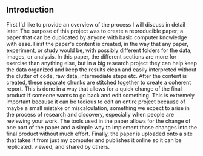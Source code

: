 
## Introduction

First I'd like to provide an overview of the process I will discuss in detail later. The purpose of this project was to create a reproducible paper; a paper that can be duplicated by anyone with basic computer knowledge with ease. First the paper's content is created, in the way that any paper, experiment, or study would be, with possibly different folders for the data, images, or analysis. In this paper, the different sections are more for exercise than anything else, but in a big research project they can help keep the data organized and keep the results clean and easily interpreted without the clutter of code, raw data, intermediate steps etc. After the content is created, these separate chunks are stitched together to create a coherent report. This is done in a way that allows for a quick change of the final product if someone wants to go back and edit something. This is extremely important because it can be tedious to edit an entire project because of maybe a small mistake or miscalculation, something we expect to arise in the process of research and discovery, especially when people are reviewing your work. The tools used in the paper allows for the change of one part of the paper and a simple way to implement those changes into the final product without much effort. Finally, the paper is uploaded onto a site that takes it from just my computer and publishes it online so it can be replicated, viewed, and shared by others. 
